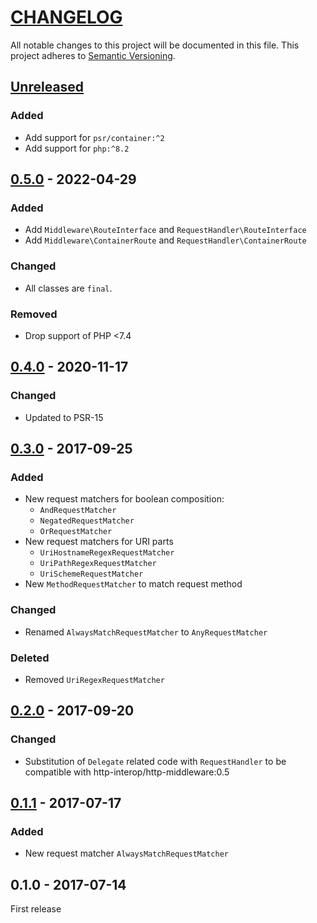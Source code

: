 # [CHANGELOG](http://keepachangelog.com/)
All notable changes to this project will be documented in this file.
This project adheres to [Semantic Versioning](http://semver.org/).

## [Unreleased]

### Added
- Add support for `psr/container:^2`
- Add support for `php:^8.2`

## [0.5.0] - 2022-04-29

### Added
- Add `Middleware\RouteInterface` and `RequestHandler\RouteInterface`
- Add `Middleware\ContainerRoute` and `RequestHandler\ContainerRoute`

### Changed
- All classes are `final`.

### Removed
- Drop support of PHP <7.4

## [0.4.0] - 2020-11-17

### Changed
- Updated to PSR-15

## [0.3.0] - 2017-09-25

### Added
- New request matchers for boolean composition:
  * `AndRequestMatcher`
  * `NegatedRequestMatcher`
  * `OrRequestMatcher`
- New request matchers for URI parts
  * `UriHostnameRegexRequestMatcher`
  * `UriPathRegexRequestMatcher`
  * `UriSchemeRequestMatcher`
- New `MethodRequestMatcher` to match request method

### Changed
- Renamed `AlwaysMatchRequestMatcher` to `AnyRequestMatcher`

### Deleted
- Removed `UriRegexRequestMatcher`

## [0.2.0] - 2017-09-20

### Changed
- Substitution of `Delegate` related code with `RequestHandler` to be compatible with
  http-interop/http-middleware:0.5

## [0.1.1] - 2017-07-17

### Added
- New request matcher `AlwaysMatchRequestMatcher`

## 0.1.0 - 2017-07-14

First release

[Unreleased]: https://github.com/ajgarlag/psr15-router/compare/0.5.0...master
[0.5.0]: https://github.com/ajgarlag/psr15-router/compare/0.4.0...0.5.0
[0.4.0]: https://github.com/ajgarlag/psr15-router/compare/0.3.0...0.4.0
[0.3.0]: https://github.com/ajgarlag/psr15-router/compare/0.2.0...0.3.0
[0.2.0]: https://github.com/ajgarlag/psr15-router/compare/0.1.1...0.2.0
[0.1.1]: https://github.com/ajgarlag/psr15-router/compare/0.1.0...0.1.1
